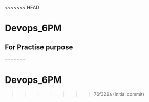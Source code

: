 <<<<<<< HEAD
# Devops_6PM 
## For Practise purpose
=======
# Devops_6PM
>>>>>>> 76f329a (Initial commit)
